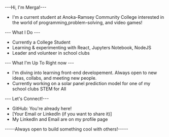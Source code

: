 ---Hi, I'm Merga!---
- I'm a current student at Anoka-Ramsey Community College interested in the world of programming,problem-solving, and video games! 

--- What I Do ---
- Currently a College Student 
- Learning & experimenting with React, Jupyters Notebook, NodeJS 
- Leader and volunteer in school clubs 

  
--- What I'm Up To Right now ---
-  I'm diving into learning front-end developement. Always open to new ideas, collabs, and meeting new people. 
-  Currently working on a solar panel prediction model for one of my school clubs STEM for All 

--- Let's Connect!---
- GitHub: You're already here!
- [Your Email or LinkedIn (if you want to share it)]
- My LinkedIn and Email are on my profile page 

-----Always open to build something cool with others!-----

